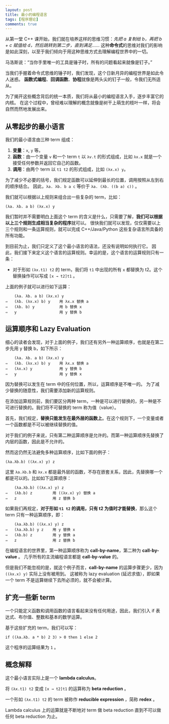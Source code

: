 ```yaml
---
layout: post
title: 最小的编程语言
tags: [程序理论]
comments: true
---
```


从第一堂 C++ 课开始，我们就在培养这样的思维习惯：*先把 a 复制给 b，再把 b + c 赋值给 d，然后跳转到第二步，直到满足*……
这种**命令式**的思维对我们的影响是如此深刻，以至于我们倾向于用这种思维方式去理解编程世界中的一切。

马洛斯说：“当你手里唯一的工具是锤子时，所有的问题看起来就像是钉子。”

当我们手握着命令式思维的锤子时，我们发现，这个日新月异的编程世界是如此令人迷惑。
**函数式编程**、**回调函数**、**协程**就像是两头尖的钉子一般，令我们无所适从。

为了揭开这些概念背后的统一本质，我们将从最小的编程语言入手，逐步丰富它的内核。
在这个过程中，曾经难以理解的概念就像是树干上萌生的枝叶一样，将会自然而然地发展出来。

<!--more-->

## 从零起步的最小语言 ##

我们的最小语言由三种 term 组成：

1. **变量**：`x`, `y` 等。
2. **函数**：由一个变量 `v` 和一个 term `t` 以 `λv.t` 的形式组成，比如 `λx.x` 就是一个接受任何参数并返回它自己的函数。
3. **调用**：由两个 term 以 `t1 t2` 的形式组成，比如 `(λx.x) y`。

为了减少不必要的括号，我们规定函数可以延伸到最长的位置，调用按照从左到右的顺序结合。
因此，`λa. λb. b a c` 等价于 `λa. (λb. ((b a) c))` 。

我们就可以根据以上规则来组合出一些复杂的 term，比如：

```text
(λa. λb. a b) (λx.x) y
```

我们暂时并不需要明白上面这个 term 的含义是什么，只需要了解，**我们可以根据以上三个规则生成相当复杂的程序**就可以。
很快我们就可以发现，仅仅需要以上三个规则和一条运算规则，就可以完成 C++/Java/Python 这些复杂语言所具备的所有功能。

到目前为止，我们只定义了这个最小语言的语法，还没有说明如何执行它。
因此，我们接下来定义这个语言的运算规则。幸运的是，这个语言的运算规则只有一条：

- 对于形如 `(λx.t1) t2` 的 term，我们将 `t1` 中出现的所有 `x` 都替换为 t2。这个替换操作可以写成 `[x → t2]t1` 。

上面的例子就可以进行如下运算：

```text
    (λa. λb. a b) (λx.x) y
⇒   (λb. (λx.x) b) y    用 λx.x 替换 a
⇒   (λb. b) y           用 b 替换 x
⇒   y                   用 y 替换 b
```

## 运算顺序和 Lazy Evaluation ##

细心的读者会发现，对于上面的例子，我们还有另外一种运算顺序，也就是在第二步先用 y 替换 b，如下所示：

```text
    (λa. λb. a b) (λx.x) y
⇒   (λb. (λx.x) b) y    用 λx.x 替换 a
⇒   (λx.x) y            用 y 替换 b
⇒   y                   用 y 替换 x
```

因为替换可以发生在 term 中的任何位置，所以，运算顺序是不唯一的。 为了减少替换的随意性，我们需要添加新的运算规则。

在添加运算规则前，我们要区分两种 term，一种是可以进行替换的，另一种是不可进行替换的。我们将不可替换的 term 称为值（value）。

首先，我们规定，**替换只能发生在最外层的函数上**。在这个规则下，一个变量或者一个函数都是不可以被继续替换的值。

对于我们的例子来说，只有第二种运算顺序是允许的。而第一种运算顺序先替换了内层的函数，因此是不允许的。

然而这仍然无法避免多种运算顺序，比如下面的例子：

```
(λa.λb.b) ((λx.x) y) z
```

这里 `λa.λb.b` 和 `λx.x` 都是最外层的函数，不存在嵌套关系，因此，先替换哪一个都是可以的。比如如下运算顺序：

```
    (λa.λb.b) ((λx.x) y) z
⇒   (λb.b) z         用 ((λx.x) y) 替换 a
⇒   z                用 z 替换 b
```

如果我们再规定，**对于形如 `t1 t2` 的调用，只有 t2 为值时才能替换**，那么这个 term 只有一种运算顺序，即：

```
    (λa.λb.b) ((λx.x) y) z
⇒   (λa.λb.b) y z    用 y 替换 x
⇒   (λb.b) z         用 y 替换 a
⇒   z                用 z 替换 b
```

在编程语言的世界里，第一种运算顺序称为 **call-by-name**，第二种为 **call-by-value** 。
几乎所有的主流编程语言都是 **call-by-value** 的。

但是我们不能忽视的是，就这个例子而言，**call-by-name** 的运算步骤更少，因为 `((λx.x) y)` 实际上没有被用到。
这被称为 lazy evaluation (延迟求值），即如果一个 term 不是运算继续下去所必须的，就不会被计算。

## 扩充一些新 term ##

一个只能定义函数和调用函数的语言看起来没有任何用途，因此，我们引入 if 表达式、布尔值、整数和基本的数学运算。

基于这些扩充的 term，我们可以写：

```text
if ((λa.λb. a * b) 2 3) > 0 then 1 else 2
```

这个程序的运算结果为 `1` 。

## 概念解释 ##

这个最小语言实际上是一个 **lambda calculus**。

将 `(λx.t1) t2` 变成 `[x → t2]t1` 的运算称为 **beta reduction** 。

一个形如 `(λx.t1) t2` 的 term 被称作 **reducible expression** ，简称 **redex** 。

Lambda calculus 上的运算就是不断地对 term 做 beta reduction 直到不可以做任何 beta reduction 为止。
